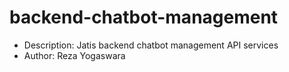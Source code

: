 # backend-chatbot-management
- Description: Jatis backend chatbot management API services
- Author: Reza Yogaswara
